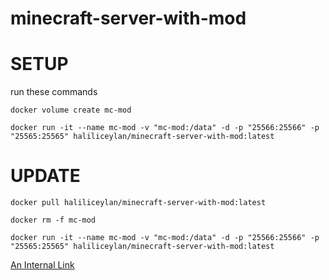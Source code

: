 # minecraft-server-with-mod

# SETUP
run these commands

`docker volume create mc-mod`

`docker run -it --name mc-mod -v "mc-mod:/data" -d -p "25566:25566" -p "25565:25565" haliliceylan/minecraft-server-with-mod:latest`

# UPDATE

`docker pull haliliceylan/minecraft-server-with-mod:latest`

`docker rm -f mc-mod`

`docker run -it --name mc-mod -v "mc-mod:/data" -d -p "25566:25566" -p "25565:25565" haliliceylan/minecraft-server-with-mod:latest`

[An Internal Link](/guides/content/editing-an-existing-page)

